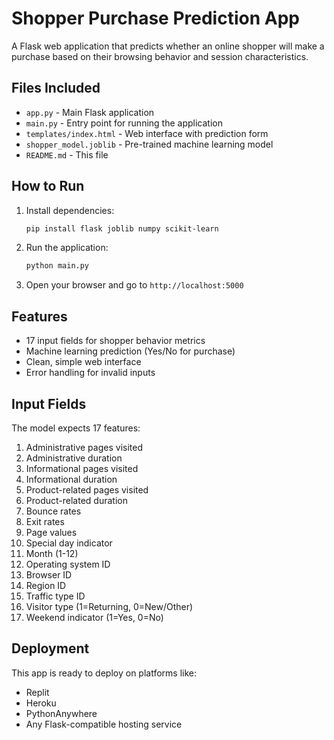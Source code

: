 # Shopper Purchase Prediction App

A Flask web application that predicts whether an online shopper will make a purchase based on their browsing behavior and session characteristics.

## Files Included

- `app.py` - Main Flask application
- `main.py` - Entry point for running the application
- `templates/index.html` - Web interface with prediction form
- `shopper_model.joblib` - Pre-trained machine learning model
- `README.md` - This file

## How to Run

1. Install dependencies:
   ```bash
   pip install flask joblib numpy scikit-learn
   ```

2. Run the application:
   ```bash
   python main.py
   ```

3. Open your browser and go to `http://localhost:5000`

## Features

- 17 input fields for shopper behavior metrics
- Machine learning prediction (Yes/No for purchase)
- Clean, simple web interface
- Error handling for invalid inputs

## Input Fields

The model expects 17 features:
1. Administrative pages visited
2. Administrative duration
3. Informational pages visited
4. Informational duration
5. Product-related pages visited
6. Product-related duration
7. Bounce rates
8. Exit rates
9. Page values
10. Special day indicator
11. Month (1-12)
12. Operating system ID
13. Browser ID
14. Region ID
15. Traffic type ID
16. Visitor type (1=Returning, 0=New/Other)
17. Weekend indicator (1=Yes, 0=No)

## Deployment

This app is ready to deploy on platforms like:
- Replit
- Heroku
- PythonAnywhere
- Any Flask-compatible hosting service